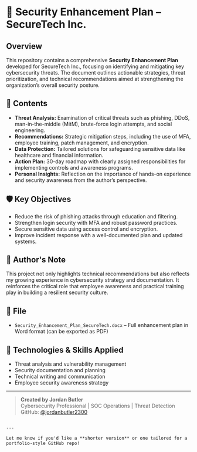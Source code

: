 # 🔐 Security Enhancement Plan – SecureTech Inc.

## Overview

This repository contains a comprehensive **Security Enhancement Plan** developed for SecureTech Inc., focusing on identifying and mitigating key cybersecurity threats. The document outlines actionable strategies, threat prioritization, and technical recommendations aimed at strengthening the organization’s overall security posture.

## 📄 Contents

- **Threat Analysis:** Examination of critical threats such as phishing, DDoS, man-in-the-middle (MitM), brute-force login attempts, and social engineering.
- **Recommendations:** Strategic mitigation steps, including the use of MFA, employee training, patch management, and encryption.
- **Data Protection:** Tailored solutions for safeguarding sensitive data like healthcare and financial information.
- **Action Plan:** 30-day roadmap with clearly assigned responsibilities for implementing controls and awareness programs.
- **Personal Insights:** Reflection on the importance of hands-on experience and security awareness from the author’s perspective.

## 🛡️ Key Objectives

- Reduce the risk of phishing attacks through education and filtering.
- Strengthen login security with MFA and robust password practices.
- Secure sensitive data using access control and encryption.
- Improve incident response with a well-documented plan and updated systems.

## 🧠 Author's Note

This project not only highlights technical recommendations but also reflects my growing experience in cybersecurity strategy and documentation. It reinforces the critical role that employee awareness and practical training play in building a resilient security culture.

## 📁 File

- `Security_Enhancement_Plan_SecureTech.docx` – Full enhancement plan in Word format (can be exported as PDF)

## 📌 Technologies & Skills Applied

- Threat analysis and vulnerability management
- Security documentation and planning
- Technical writing and communication
- Employee security awareness strategy

---

> **Created by Jordan Butler**  
> Cybersecurity Professional | SOC Operations | Threat Detection  
> GitHub: [@jordanbutler2300](https://github.com/jordanbutler2300)
```

---

Let me know if you'd like a **shorter version** or one tailored for a portfolio-style GitHub repo!
